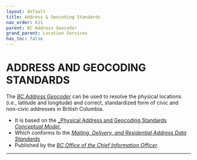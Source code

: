 ```yaml
---
layout: default
title: Address & Geocoding Standards
nav_order: 611
parent: BC Address Geocoder
grand_parent: Location Services
has_toc: false
---
```


# ADDRESS AND GEOCODING STANDARDS
The [_BC Address Geocoder_](https://www2.gov.bc.ca/gov/content?id=118DD57CD9674D57BDBD511C2E78DC0D) can be used to resolve the physical locations (i.e., latitude and longitude) and correct, standardized form of civic and non-civic addresses in British Columbia. 

+ It is based on the [_Physical Address and Geocoding Standards _Conceptual Model_](https://www2.gov.bc.ca/assets/gov/government/services-for-government-and-broader-public-sector/information-technology-services/standards-files/physical_address_and_geocoding_standards_-_conceptual_model.pdf), 
+ Which conforms to the [_Mailing, Delivery, and Residential Address Data Standards_](https://www2.gov.bc.ca/assets/gov/government/services-for-government-and-broader-public-sector/information-technology-services/standards-files/address_data_standards_-_mailing_delivery_residential.pdf)
+ Published by the [_BC Office of the Chief Information Officer_](https://www2.gov.bc.ca/gov/content?id=4726AAEF681C40B192CFA11A00236A83).

-------------------------------------------------------
